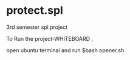 # protect.spl
3rd semester spl project

To Run the project-WHITEBOARD ,

open ubuntu terminal and run $bash opener.sh
